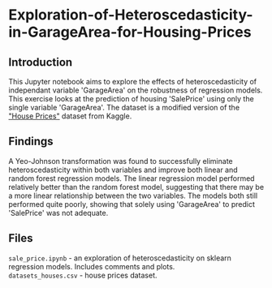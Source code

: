 # Exploration-of-Heteroscedasticity-in-GarageArea-for-Housing-Prices

## Introduction
This Jupyter notebook aims to explore the effects of heteroscedasticity of independant variable 'GarageArea' on the robustness of regression models.
This exercise looks at the prediction of housing 'SalePrice' using only the single variable 'GarageArea'. The dataset is a modified version of the ["House Prices"](https://www.kaggle.com/c/house-prices-advanced-regression-techniques) dataset from Kaggle.

## Findings
A Yeo-Johnson transformation was found to successfully eliminate heteroscedasticity within both variables and improve both linear and random forest regression models.
The linear regression model performed relatively better than the random forest model, suggesting that there may be a more linear relationship between the two variables.
The models both still performed quite poorly, showing that solely using 'GarageArea' to predict 'SalePrice' was not adequate.

## Files
`sale_price.ipynb` - an exploration of heteroscedasticity on sklearn regression models. Includes comments and plots. <br>
`datasets_houses.csv` - house prices dataset.
